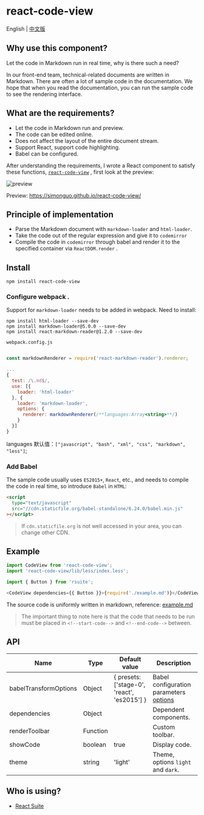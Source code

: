 # react-code-view

English | [中文版][readm-cn]

## Why use this component?

Let the code in Markdown run in real time, why is there such a need?

In our front-end team, technical-related documents are written in Markdown. There are often a lot of sample code in the documentation. We hope that when you read the documentation, you can run the sample code to see the rendering interface.

## What are the requirements?

- Let the code in Markdown run and preview.
- The code can be edited online.
- Does not affect the layout of the entire document stream.
- Support React, support code highlighting.
- Babel can be configured.

After understanding the requirements, I wrote a React component to satisfy these functions, [`react-code-view`](https://github.com/simonguo/react-code-view) , first look at the preview:

![preview](https://user-images.githubusercontent.com/1203827/44707274-a30c0f80-aad6-11e8-8cc5-9cf7daf4d9e2.gif)

Preview: https://simonguo.github.io/react-code-view/

## Principle of implementation

- Parse the Markdown document with `markdown-loader` and `html-loader`.
- Take the code out of the regular expression and give it to `codemirror`
- Compile the code in `codemirror` through babel and render it to the specified container via `ReactDOM.render` .

## Install

```
npm install react-code-view
```

### Configure webpack .

Support for `markdown-loader` needs to be added in webpack. Need to install:

```
npm install html-loader --save-dev
npm install markdown-loader@5.0.0 --save-dev
npm install react-markdown-reader@1.2.0 --save-dev
```

`webpack.config.js`

```js

const markdownRenderer = require('react-markdown-reader').renderer;

...
{
  test: /\.md$/,
  use: [{
    loader: 'html-loader'
  }, {
    loader: 'markdown-loader',
    options: {
      renderer: markdownRenderer(/**languages:Array<string>**/)
    }
  }]
}
```

languages 默认值：`["javascript", "bash", "xml", "css", "markdown", "less"]`;

### Add Babel

The sample code usually uses `ES2015+`, `React`, etc., and needs to compile the code in real time, so introduce `Babel` in `HTML`:

```html
<script
  type="text/javascript"
  src="//cdn.staticfile.org/babel-standalone/6.24.0/babel.min.js"
></script>
```

> If `cdn.staticfile.org` is not well accessed in your area, you can change other CDN.

## Example

```js
import CodeView from 'react-code-view';
import 'react-code-view/lib/less/index.less';

import { Button } from 'rsuite';

<CodeView dependencies={{ Button }}>{require('./example.md')}</CodeView>;
```

The source code is uniformly written in markdown, reference:
[example.md](https://raw.githubusercontent.com/simonguo/react-code-view/master/docs/example.md)

> The important thing to note here is that the code that needs to be run must be placed in `<!--start-code-->` and `<!--end-code-->` between.

## API

| Name                  | Type     | Default value                               | Description                                       |
| --------------------- | -------- | ------------------------------------------- | ------------------------------------------------- |
| babelTransformOptions | Object   | { presets: ['stage-0', 'react', 'es2015'] } | Babel configuration parameters [options][babeljs] |
| dependencies          | Object   |                                             | Dependent components.                             |
| renderToolbar         | Function |                                             | Custom toolbar.                                   |
| showCode              | boolean  | true                                        | Display code.                                     |
| theme                 | string   | 'light'                                     | Theme, options `light` and `dark`.                |

## Who is using?

- [React Suite](https://rsuitejs.com/)

[babeljs]: https://babeljs.io/docs/usage/api/#options
[readm-cn]: https://github.com/simonguo/react-code-view/blob/master/README_zh-CN.md
